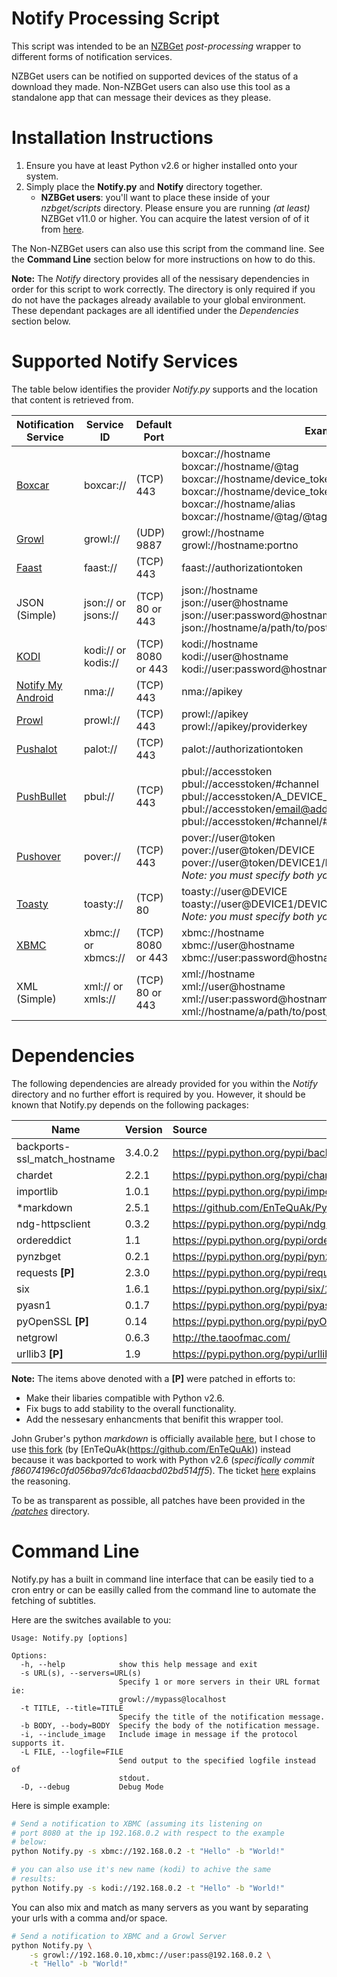 Notify Processing Script
========================
This script was intended to be an [NZBGet](http://nzbget.net) _post-processing_
wrapper to different forms of notification services.

NZBGet users can be notified on supported devices of the status of a download
they made.  Non-NZBGet users can also use this tool as a standalone app that
can message their devices as they please.

Installation Instructions
=========================
1. Ensure you have at least Python v2.6 or higher installed onto your system.
2. Simply place the __Notify.py__ and __Notify__ directory together.
   * __NZBGet users__: you'll want to place these inside of your _nzbget/scripts_ directory. Please ensure you are running _(at least)_ NZBGet v11.0 or higher. You can acquire the latest version of of it from [here](http://nzbget.net/download).

The Non-NZBGet users can also use this script from the command line.
See the __Command Line__ section below for more instructions on how to do this.

**Note:** The _Notify_ directory provides all of the nessisary dependencies
in order for this script to work correctly. The directory is only required
if you do not have the packages already available to your global
environment. These dependant packages are all identified under the
_Dependencies_ section below.

Supported Notify Services
=========================
The table below identifies the provider _Notify.py_ supports and the
location that content is retrieved from.

| Notification Service | Service ID | Default Port | Example Syntax |
| -------------------- | ---------- | ------------ | -------------- |
| [Boxcar](https://boxcar.io/)  | boxcar://   | (TCP) 443   | boxcar://hostname<br />boxcar://hostname/@tag<br/>boxcar://hostname/device_token<br />boxcar://hostname/device_token1/device_token2/device_tokenN<br />boxcar://hostname/alias<br />boxcar://hostname/@tag/@tag2/alias/device_token
| [Growl](http://growl.info/)  | growl://   | (UDP) 9887   | growl://hostname<br />growl://hostname:portno
| [Faast](http://faast.io/) | faast://    | (TCP) 443    | faast://authorizationtoken
| JSON (Simple)        | json:// or jsons://   | (TCP) 80 or 443 | json://hostname<br />json://user@hostname<br />json://user:password@hostname:port<br />json://hostname/a/path/to/post/to
| [KODI](http://kodi.tv/) | kodi:// or kodis://    | (TCP) 8080 or 443   | kodi://hostname<br />kodi://user@hostname<br />kodi://user:password@hostname:port
| [Notify My Android](http://www.notifymyandroid.com/) | nma://   | (TCP) 443    | nma://apikey
| [Prowl](http://www.prowlapp.com/) | prowl://   | (TCP) 443    | prowl://apikey<br />prowl://apikey/providerkey
| [Pushalot](https://pushalot.com/) | palot://    | (TCP) 443    | palot://authorizationtoken
| [PushBullet](https://www.pushbullet.com/) | pbul://    | (TCP) 443    | pbul://accesstoken<br />pbul://accesstoken/#channel<br/>pbul://accesstoken/A_DEVICE_ID<br />pbul://accesstoken/email@address.com<br />pbul://accesstoken/#channel/#channel2/email@address.net/DEVICE
| [Pushover](https://pushover.net/)  | pover://   | (TCP) 443   | pover://user@token<br />pover://user@token/DEVICE<br />pover://user@token/DEVICE1/DEVICE2/DEVICEN<br />_Note: you must specify both your user_id and token_
| [Toasty](http://api.supertoasty.com/)  | toasty://   | (TCP) 80   | toasty://user@DEVICE<br />toasty://user@DEVICE1/DEVICE2/DEVICEN<br />_Note: you must specify both your user_id and at least 1 device!_
| [XBMC](http://kodi.tv/) | xbmc:// or xbmcs://    | (TCP) 8080 or 443   | xbmc://hostname<br />xbmc://user@hostname<br />xbmc://user:password@hostname:port
| XML (Simple)        | xml:// or xmls://   | (TCP) 80 or 443 | xml://hostname<br />xml://user@hostname<br />xml://user:password@hostname:port<br />xml://hostname/a/path/to/post/to

Dependencies
============
The following dependencies are already provided for you within the
_Notify_ directory and no further effort is required by you. However, it
should be known that Notify.py depends on the following packages:

| Name                         | Version | Source                                                                               |
| ---------------------------- |:------- |:------------------------------------------------------------------------------------ |
| backports-ssl_match_hostname | 3.4.0.2 | https://pypi.python.org/pypi/backports.ssl_match_hostname/3.4.0.2                    |
| chardet                      | 2.2.1   | https://pypi.python.org/pypi/chardet/2.2.1                                           |
| importlib                    | 1.0.1   | https://pypi.python.org/pypi/importlib/1.0.1                                         |
| *markdown                    | 2.5.1   | https://github.com/EnTeQuAk/Python-Markdown/tree/feature/py26                        |
| ndg-httpsclient              | 0.3.2   | https://pypi.python.org/pypi/ndg-httpsclient/0.3.2                                   |
| ordereddict                  | 1.1     | https://pypi.python.org/pypi/ordereddict/1.1                                         |
| pynzbget                     | 0.2.1   | https://pypi.python.org/pypi/pynzbget/0.2.1                                          |
| requests **[P]**             | 2.3.0   | https://pypi.python.org/pypi/requests/2.3.0                                          |
| six                          | 1.6.1   | https://pypi.python.org/pypi/six/1.6.1                                               |
| pyasn1                       | 0.1.7   | https://pypi.python.org/pypi/pyasn1/0.1.7                                            |
| pyOpenSSL **[P]**            | 0.14    | https://pypi.python.org/pypi/pyOpenSSL/0.14                                          |
| netgrowl                     | 0.6.3   | http://the.taoofmac.com/                                                             |
| urllib3 **[P]**              | 1.9     | https://pypi.python.org/pypi/urllib3/1.9                                             |

**Note:** The items above denoted with a **[P]** were patched in efforts to:
- Make their libaries compatible with Python v2.6.
- Fix bugs to add stability to the overall functionality.
- Add the nessesary enhancments that benifit this wrapper tool.

John Gruber's python _markdown_ is officially available [here](https://github.com/waylan/Python-Markdown), but I chose to use [this fork](https://github.com/EnTeQuAk/Python-Markdown/tree/feature/py26) (by [EnTeQuAk(https://github.com/EnTeQuAk)) instead because it was backported to work with Python v2.6 (_specifically commit f86074196c0fd056ba97dc61daacbd02bd514ff5_). The ticket [here](https://github.com/waylan/Python-Markdown/issues/345) explains the reasoning.

To be as transparent as possible, all patches have been provided in the
[_/patches_](https://github.com/caronc/nzbget-notify/tree/master/patches) directory.

Command Line
============
Notify.py has a built in command line interface that can be easily tied
to a cron entry or can be easilly called from the command line to automate
the fetching of subtitles.

Here are the switches available to you:
```
Usage: Notify.py [options]

Options:
  -h, --help            show this help message and exit
  -s URL(s), --servers=URL(s)
                        Specify 1 or more servers in their URL format ie:
                        growl://mypass@localhost
  -t TITLE, --title=TITLE
                        Specify the title of the notification message.
  -b BODY, --body=BODY  Specify the body of the notification message.
  -i, --include_image   Include image in message if the protocol supports it.
  -L FILE, --logfile=FILE
                        Send output to the specified logfile instead of
                        stdout.
  -D, --debug           Debug Mode
```

Here is simple example:
```bash
# Send a notification to XBMC (assuming its listening on
# port 8080 at the ip 192.168.0.2 with respect to the example
# below:
python Notify.py -s xbmc://192.168.0.2 -t "Hello" -b "World!"

# you can also use it's new name (kodi) to achive the same
# results:
python Notify.py -s kodi://192.168.0.2 -t "Hello" -b "World!"
```

You can also mix and match as many servers as you want by separating
your urls with a comma and/or space.
```bash
# Send a notification to XBMC and a Growl Server
python Notify.py \
    -s growl://192.168.0.10,xbmc://user:pass@192.168.0.2 \
    -t "Hello" -b "World!"
```

